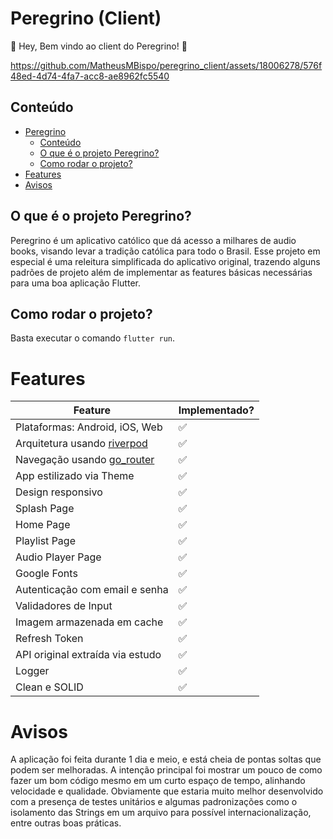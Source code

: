 # Peregrino (Client)

👋 Hey, Bem vindo ao client do Peregrino! 🙏


https://github.com/MatheusMBispo/peregrino_client/assets/18006278/576f48ed-4d74-4fa7-acc8-ae8962fc5540


## Conteúdo

* [Peregrino](#peregrino--client-)
    * [Conteúdo](#conteúdo)
    * [O que é o projeto Peregrino?](#o-que-é-o-projeto-peregrino)
    * [Como rodar o projeto?](#como-rodar-o-projeto)
* [Features](#features)
* [Avisos](#avisos)

## O que é o projeto Peregrino?

Peregrino é um aplicativo católico que dá acesso a milhares de audio books, visando levar a tradição
católica para todo o Brasil.
Esse projeto em especial é uma releitura simplificada do aplicativo original, trazendo alguns
padrões de projeto além de implementar
as features básicas necessárias para uma boa aplicação Flutter.

## Como rodar o projeto?

Basta executar o comando `flutter run`.

# Features

| Feature                                                          | Implementado? |
|------------------------------------------------------------------|---------------|
| Plataformas: Android, iOS, Web                                   | ✅             |
| Arquitetura usando [riverpod](https://riverpod.dev/)             | ✅             |
| Navegação usando [go_router](https://pub.dev/packages/go_router) | ✅             |
| App estilizado via Theme                                         | ✅             |
| Design responsivo                                                | ✅             |
| Splash Page                                                      | ✅             |
| Home Page                                                        | ✅             |
| Playlist Page                                                    | ✅             |
| Audio Player Page                                                | ✅             |
| Google Fonts                                                     | ✅             |
| Autenticação com email e senha                                   | ✅             |
| Validadores de Input                                             | ✅             |
| Imagem armazenada em cache                                       | ✅             |
| Refresh Token                                                    | ✅             |
| API original extraída via estudo                                 | ✅             |
| Logger                                                           | ✅             |
| Clean e SOLID                                                    | ✅             |

# Avisos

A aplicação foi feita durante 1 dia e meio, e está cheia de pontas soltas que podem ser melhoradas.
A intenção principal foi mostrar um pouco de como fazer um bom código mesmo em um curto espaço de
tempo,
alinhando velocidade e qualidade. Obviamente que estaria muito melhor desenvolvido com a presença de
testes
unitários e algumas padronizações como o isolamento das Strings em um arquivo para possível
internacionalização,
entre outras boas práticas.


